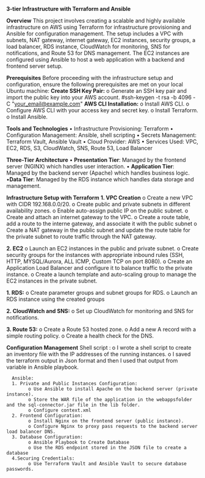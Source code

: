 **3-tier Infrastructure with Terraform and Ansible**

**Overview**
This project involves creating a scalable and highly available infrastructure on AWS using Terraform for infrastructure provisioning and
Ansible for configuration management. The setup includes a VPC with subnets, NAT gateway, internet gateway, EC2 instances, security groups, 
a load balancer, RDS instance, CloudWatch for monitoring, SNS for notifications, and Route 53 for DNS management. The EC2 instances are configured 
using Ansible to host a web application with a backend and frontend server setup.

**Prerequisites**
Before proceeding with the infrastructure setup and configuration, ensure the following prerequisites are met on your local Ubuntu machine:
**Create SSH Key Pair:**
    o Generate an SSH key pair and import the public key into your AWS account.
       #ssh-keygen -t rsa -b 4096 -C "your_email@example.com"
**AWS CLI Installation:**
    o Install AWS CLI.
    o Configure AWS CLI with your access key and secret key.
    o Install Terraform.
    o Install Ansible.

    
**Tools and Technologies**
      • Infrastructure Provisioning: Terraform
      • Configuration Management: Ansible, shell scripting
      • Secrets Management: Terraform Vault, Ansible Vault
      • Cloud Provider: AWS
      • Services Used: VPC, EC2, RDS, S3, CloudWatch, SNS, Route 53, Load Balancer

      
**Three-Tier Architecture**
      • **Presentation Tier**: Managed by the frontend server (NGINX) 
      which handles user interaction.
      • **Application Tier**: Managed by the backend server (Apache) 
      which handles business logic.
      •**Data Tier**: Managed by the RDS instance which handles data 
      storage and management.

      
**Infrastructure Setup with Terraform**
**1. VPC Creation**
      o Create a new VPC with CIDR 192.168.0.0/20.
      o Create public and private subnets in different availability zones.
      o Enable auto-assign public IP on the public subnet. 
      o Create and attach an internet gateway to the VPC.
      o Create a route table, add a route to the interne gateway, and associate it with the public subnet
      o Create a NAT gateway in the public subnet and update the route table for the private subnet to route traffic through the NAT gateway.
      
**2. EC2**
      o Launch an EC2 instances in the public and private subnet.
      o Create security groups for the instances with appropriate inbound rules (SSH, HTTP, MYSQL/Aurora, ALL ICMP, Custom TCP on port 8080).
      o Create an Application Load Balancer and configure it to balance traffic to the private instance.
      o Create a launch template and auto-scaling group to manage the EC2 instances in the private subnet.

**1. RDS:**
      o Create parameter groups and subnet groups for RDS.
      o Launch an RDS instance using the created groups

**2. CloudWatch and SNS:**
      o Set up CloudWatch for monitoring and SNS for notifications.
    
**3. Route 53:**
    o Create a Route 53 hosted zone.
    o Add a new A record with a simple routing policy.
    o Create a health check for the DNS.
    
**Configuration Management**
       Shell script :
          o I wrote a shell script to create an inventory file with the IP 
          addresses of the running instances.
          o I saved the terraform output in Json format and then I used 
          that output from variable in Ansible playbook.
      
      Ansible:
      1. Private and Public Instances Configuration:
            o Use Ansible to install Apache on the backend server (private instance).
            o Store the WAR file of the application in the webappsfolder and the sql-connector.jar file in the lib folder.
            o Configure context.xml
      2. Frontend Configuration:
            o Install Nginx on the frontend server (public instance).
            o Configure Nginx to proxy pass requests to the backend server load balancer DNS.
      3. Database Configuration:
            o Ansible Playbook to Create Database
            o Use the RDS endpoint stored in the JSON file to create a database
      4.Securing Credentials:
            o Use Terraform Vault and Ansible Vault to secure database passwords.
